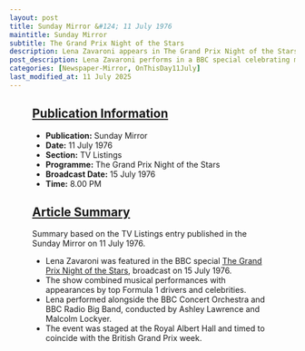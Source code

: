```yaml
---
layout: post
title: Sunday Mirror &#124; 11 July 1976
maintitle: Sunday Mirror
subtitle: The Grand Prix Night of the Stars
description: Lena Zavaroni appears in The Grand Prix Night of the Stars, previewed in the Sunday Mirror on 11 July 1976.
post_description: Lena Zavaroni performs in a BBC special celebrating motor racing and music, broadcast on 15 July 1976.
categories: [Newspaper-Mirror, OnThisDay11July]
last_modified_at: 11 July 2025
---
```


<figure class="fig3">
  <div class="CardLayout">
    <div class="CardItem">
      <h2 id="infobox1" class="infobox">
        <a href="#infobox1">Publication Information</a>
      </h2>
      <div class="CardItem split">
        <ul>
          <li><strong>Publication:</strong> Sunday Mirror</li>
          <li><strong>Date:</strong> 11 July 1976</li>
          <li><strong>Section:</strong> TV Listings</li>
          <li><strong>Programme:</strong> The Grand Prix Night of the Stars</li>
          <li><strong>Broadcast Date:</strong> 15 July 1976</li>
          <li><strong>Time:</strong> 8.00 PM</li>
        </ul>
      </div>
    </div>
  </div>
</figure>

<figure class="fig3">
  <div class="CardLayout">
    <div class="CardItem">
      <h2 id="infobox2" class="infobox">
        <a href="#infobox2">Article Summary</a>
      </h2>
      <div class="CardItem split">
<p>Summary based on the TV Listings entry published in the Sunday Mirror on 11 July 1976.</p>
        <ul>
          <li>Lena Zavaroni was featured in the BBC special <a href="/1976-07-13-the-grand-prix-night-of-the-stars">The Grand Prix Night of the Stars</a>, broadcast on 15 July 1976.</li>
          <li>The show combined musical performances with appearances by top Formula 1 drivers and celebrities.</li>
          <li>Lena performed alongside the BBC Concert Orchestra and BBC Radio Big Band, conducted by Ashley Lawrence and Malcolm Lockyer.</li>
          <li>The event was staged at the Royal Albert Hall and timed to coincide with the British Grand Prix week.</li>
        </ul>
      </div>
    </div>
  </div>
</figure>
